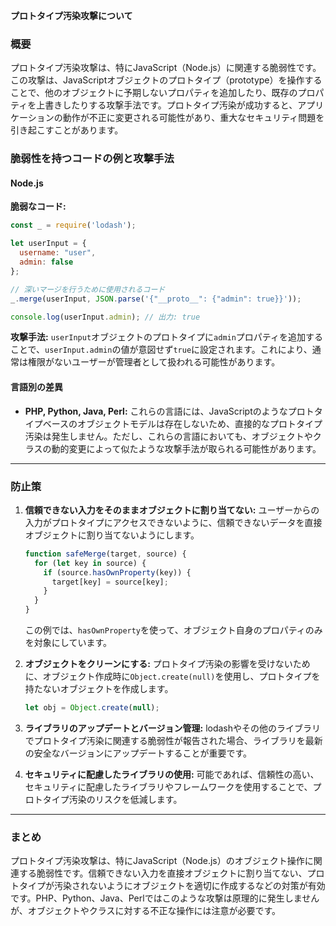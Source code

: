 **プロトタイプ汚染攻撃について**

### **概要**

プロトタイプ汚染攻撃は、特にJavaScript（Node.js）に関連する脆弱性です。この攻撃は、JavaScriptオブジェクトのプロトタイプ（prototype）を操作することで、他のオブジェクトに予期しないプロパティを追加したり、既存のプロパティを上書きしたりする攻撃手法です。プロトタイプ汚染が成功すると、アプリケーションの動作が不正に変更される可能性があり、重大なセキュリティ問題を引き起こすことがあります。

### **脆弱性を持つコードの例と攻撃手法**

#### **Node.js**

**脆弱なコード:**
```javascript
const _ = require('lodash');

let userInput = {
  username: "user",
  admin: false
};

// 深いマージを行うために使用されるコード
_.merge(userInput, JSON.parse('{"__proto__": {"admin": true}}'));

console.log(userInput.admin); // 出力: true
```

**攻撃手法:**
`userInput`オブジェクトのプロトタイプに`admin`プロパティを追加することで、`userInput.admin`の値が意図せず`true`に設定されます。これにより、通常は権限がないユーザーが管理者として扱われる可能性があります。

#### **言語別の差異**

- **PHP, Python, Java, Perl:** これらの言語には、JavaScriptのようなプロトタイプベースのオブジェクトモデルは存在しないため、直接的なプロトタイプ汚染は発生しません。ただし、これらの言語においても、オブジェクトやクラスの動的変更によって似たような攻撃手法が取られる可能性があります。

---

### **防止策**

1. **信頼できない入力をそのままオブジェクトに割り当てない:**
   ユーザーからの入力がプロトタイプにアクセスできないように、信頼できないデータを直接オブジェクトに割り当てないようにします。

   ```javascript
   function safeMerge(target, source) {
     for (let key in source) {
       if (source.hasOwnProperty(key)) {
         target[key] = source[key];
       }
     }
   }
   ```

   この例では、`hasOwnProperty`を使って、オブジェクト自身のプロパティのみを対象にしています。

2. **オブジェクトをクリーンにする:**
   プロトタイプ汚染の影響を受けないために、オブジェクト作成時に`Object.create(null)`を使用し、プロトタイプを持たないオブジェクトを作成します。

   ```javascript
   let obj = Object.create(null);
   ```

3. **ライブラリのアップデートとバージョン管理:**
   lodashやその他のライブラリでプロトタイプ汚染に関連する脆弱性が報告された場合、ライブラリを最新の安全なバージョンにアップデートすることが重要です。

4. **セキュリティに配慮したライブラリの使用:**
   可能であれば、信頼性の高い、セキュリティに配慮したライブラリやフレームワークを使用することで、プロトタイプ汚染のリスクを低減します。

---

### **まとめ**

プロトタイプ汚染攻撃は、特にJavaScript（Node.js）のオブジェクト操作に関連する脆弱性です。信頼できない入力を直接オブジェクトに割り当てない、プロトタイプが汚染されないようにオブジェクトを適切に作成するなどの対策が有効です。PHP、Python、Java、Perlではこのような攻撃は原理的に発生しませんが、オブジェクトやクラスに対する不正な操作には注意が必要です。